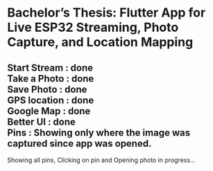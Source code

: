 # Bachelor’s Thesis: Flutter App for Live ESP32 Streaming, Photo Capture, and Location Mapping
Start Stream : done <br />
Take a Photo : done  <br />
Save Photo : done <br />
GPS location : done  <br />
Google Map : done <br />
Better UI : done <br />
Pins : Showing only where the image was captured since app was opened. <br />
--
Showing all pins, Clicking on pin and Opening photo in progress...
